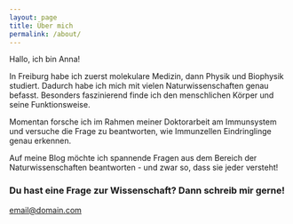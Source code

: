 ```yaml
---
layout: page
title: Über mich
permalink: /about/
---
```

Hallo, ich bin Anna!

In Freiburg habe ich zuerst molekulare Medizin, dann Physik und Biophysik studiert. Dadurch habe ich mich mit vielen Naturwissenschaften genau befasst. Besonders faszinierend finde ich den menschlichen Körper und seine Funktionsweise.

Momentan forsche ich im Rahmen meiner Doktorarbeit am Immunsystem und versuche die Frage zu beantworten, wie Immunzellen Eindringlinge genau erkennen.

Auf meine Blog möchte ich spannende Fragen aus dem Bereich der Naturwissenschaften beantworten - und zwar so, dass sie jeder versteht!


### Du hast eine Frage zur Wissenschaft? Dann schreib mir gerne!


[email@domain.com](mailto:email@domain.com)
